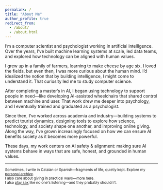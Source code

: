 ```yaml
---
permalink: /
title: "About Me"
author_profile: true
redirect_from: 
  - /about/
  - /about.html
---
```

I’m a computer scientist and psychologist working in artificial intelligence. Over the years, I’ve built machine learning systems at scale, led data teams, and explored how technology can be aligned with human values.

I grew up in a family of farmers, learning to make cheese by age six. I loved the fields, but even then, I was more curious about the human mind. I’d idealized the notion that by building intelligence, I might come to understand it. That curiosity led me to study computer science.

After completing a master’s in AI, I began using technology to support people in need—like developing AI-assisted wheelchairs that shared control between machine and user. That work drew me deeper into psychology, and I eventually trained and graduated as a psychologist.

Since then, I’ve worked across academia and industry—building systems to predict tourist dynamics, designing tools to explore how science, technology, and society shape one another, and improving online giving. Along the way, I’ve grown increasingly focused on how we can ensure AI benefits society as it becomes more powerful.

These days, my work centers on AI safety & alignment: making sure AI systems behave in ways that are safe, honest, and grounded in human values.

---

<div class="about-archive">
  <small>
    Sometimes, I write in Catalan or Spanish—fragments of life, quietly kept. Explore my <a href="/year-archive-personal/">personal archive</a>.<br>
    I also care about giving in practical ways—<a href="/altruistic/">more here</a>.<br>
    I also <a href="/sax/">play sax</a> like no one's listening—and they probably shouldn't.
  </small>
</div>